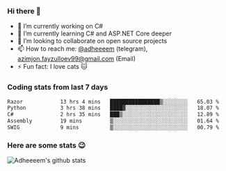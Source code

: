 ### Hi there 👋

<!--
**adheeeem/adheeeem** is a ✨ _special_ ✨ repository because its `README.md` (this file) appears on your GitHub profile.

Here are some ideas to get you started:
-->
- 🔭 I’m currently working on C#
- 🌱 I’m currently learning C# and ASP.NET Core deeper
- 👯 I’m looking to collaborate on open source projects
- 📫 How to reach me: [@adheeeem](https://t.me/adheeeem) (telegram), azimjon.fayzulloev99@gmail.com (Email)
- ⚡ Fun fact: I love cats :cat:


### Coding stats from last 7 days
<!--START_SECTION:waka-->

```txt
Razor            13 hrs 4 mins   ████████████████▒░░░░░░░░   65.03 %
Python           3 hrs 38 mins   ████▓░░░░░░░░░░░░░░░░░░░░   18.07 %
C#               2 hrs 35 mins   ███▒░░░░░░░░░░░░░░░░░░░░░   12.89 %
Assembly         19 mins         ▒░░░░░░░░░░░░░░░░░░░░░░░░   01.64 %
SWIG             9 mins          ▒░░░░░░░░░░░░░░░░░░░░░░░░   00.79 %
```

<!--END_SECTION:waka-->

### Here are some stats :wink:
![Adheeeem's github stats](https://github-readme-stats.vercel.app/api?username=adheeeem&show_icons=true&theme=radical)
